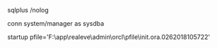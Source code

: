 sqlplus /nolog

conn system/manager as sysdba

startup pfile='F:\app\realeve\admin\orcl\pfile\init.ora.0262018105722'